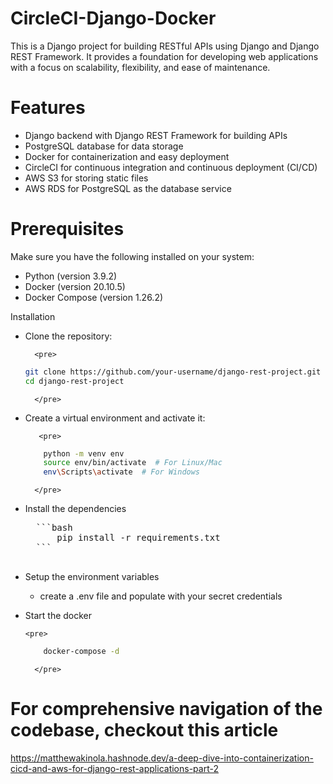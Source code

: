 # CircleCI-Django-Docker

This is a Django project for building RESTful APIs using Django and Django REST Framework. It provides a foundation for developing web applications with a focus on scalability, flexibility, and ease of maintenance.

# Features

* Django backend with Django REST Framework for building APIs
* PostgreSQL database for data storage
* Docker for containerization and easy deployment
* CircleCI for continuous integration and continuous deployment (CI/CD)
* AWS S3 for storing static files
* AWS RDS for PostgreSQL as the database service

# Prerequisites

Make sure you have the following installed on your system:

* Python (version 3.9.2)
* Docker (version 20.10.5)
* Docker Compose (version 1.26.2)

Installation

- Clone the repository:
        
        <pre>
    ```bash
    git clone https://github.com/your-username/django-rest-project.git
    cd django-rest-project

    ```
        </pre>
- Create a virtual environment and activate it:

         <pre>
    ```bash
        python -m venv env
        source env/bin/activate  # For Linux/Mac
        env\Scripts\activate  # For Windows
    ```
        </pre>
- Install the dependencies
    
     <pre>
    ```bash
        pip install -r requirements.txt
    ```
        </pre>

- Setup the environment variables
    * create a .env file and populate with your secret credentials

- Start the docker 

      <pre>
    ```bash
        docker-compose -d
    ```
        </pre>

# For comprehensive navigation of the codebase, checkout this article

https://matthewakinola.hashnode.dev/a-deep-dive-into-containerization-cicd-and-aws-for-django-rest-applications-part-2